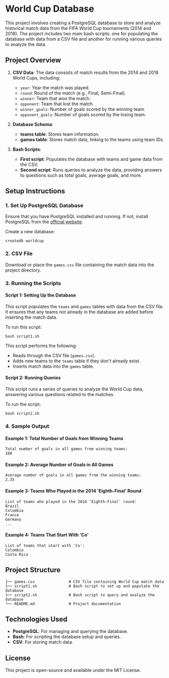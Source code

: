 # World Cup Database

This project involves creating a PostgreSQL database to store and analyze historical match data from the FIFA World Cup tournaments (2014 and 2018). The project includes two main bash scripts: one for populating the database with data from a CSV file and another for running various queries to analyze the data.

## Project Overview

1. **CSV Data**: The data consists of match results from the 2014 and 2018 World Cups, including:
   - `year`: Year the match was played.
   - `round`: Round of the match (e.g., Final, Semi-Final).
   - `winner`: Team that won the match.
   - `opponent`: Team that lost the match.
   - `winner_goals`: Number of goals scored by the winning team.
   - `opponent_goals`: Number of goals scored by the losing team.

2. **Database Schema**: 
   - **teams table**: Stores team information.
   - **games table**: Stores match data, linking to the teams using team IDs.

3. **Bash Scripts**:
   - **First script**: Populates the database with teams and game data from the CSV.
   - **Second script**: Runs queries to analyze the data, providing answers to questions such as total goals, average goals, and more.

## Setup Instructions

### 1. Set Up PostgreSQL Database

Ensure that you have PostgreSQL installed and running. If not, install PostgreSQL from the [official website](https://www.postgresql.org/download/).

Create a new database:
```
createdb worldcup
```

### 2. CSV File

Download or place the `games.csv` file containing the match data into the project directory.

### 3. Running the Scripts

#### Script 1: Setting Up the Database

This script populates the `teams` and `games` tables with data from the CSV file. It ensures that any teams not already in the database are added before inserting the match data.

To run this script:
```
bash script1.sh
```

This script performs the following:
- Reads through the CSV file (`games.csv`).
- Adds new teams to the `teams` table if they don't already exist.
- Inserts match data into the `games` table.

#### Script 2: Running Queries

This script runs a series of queries to analyze the World Cup data, answering various questions related to the matches.

To run the script:
```
bash script2.sh
```

### 4. Sample Output

#### Example 1: Total Number of Goals from Winning Teams
```
Total number of goals in all games from winning teams:
160
```

#### Example 2: Average Number of Goals in All Games
```
Average number of goals in all games from the winning teams:
2.35
```

#### Example 3: Teams Who Played in the 2014 'Eighth-Final' Round
```
List of teams who played in the 2014 'Eighth-Final' round:
Brazil
Colombia
France
Germany
...
```

#### Example 4: Teams That Start With 'Co'
```
List of teams that start with 'Co':
Colombia
Costa Rica
```

## Project Structure
```
├── games.csv               # CSV file containing World Cup match data
├── script1.sh              # Bash script to set up and populate the database
├── script2.sh              # Bash script to query and analyze the database
└── README.md               # Project documentation
```

## Technologies Used
- **PostgreSQL**: For managing and querying the database.
- **Bash**: For scripting the database setup and queries.
- **CSV**: For storing match data.

## License

This project is open-source and available under the MIT License.
